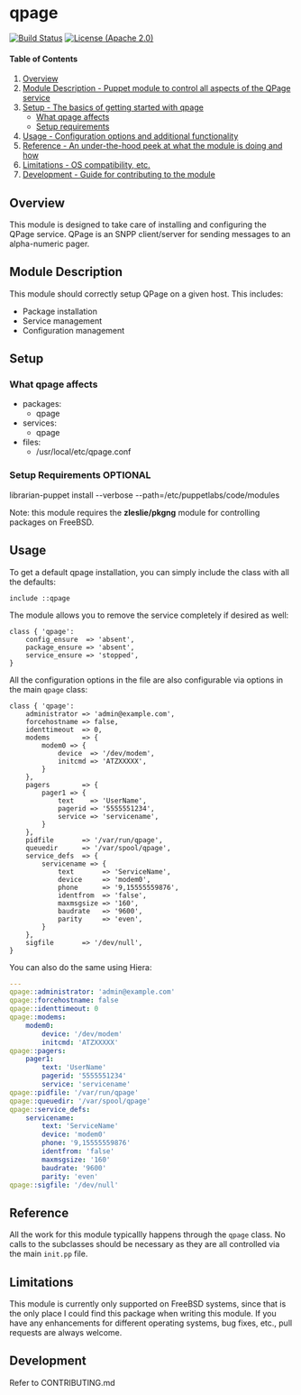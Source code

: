 # qpage
[![Build Status](https://travis-ci.org/broadinstitute/puppet-qpage.svg?branch=master)](https://travis-ci.org/broadinstitute/puppet-qpage)
[![License (Apache 2.0)](https://img.shields.io/badge/license-Apache-blue.svg)](https://opensource.org/licenses/Apache-2.0)
#### Table of Contents

1. [Overview](#overview)
2. [Module Description - Puppet module to control all aspects of the QPage service](#module-description)
3. [Setup - The basics of getting started with qpage](#setup)
    * [What qpage affects](#what-qpage-affects)
    * [Setup requirements](#setup-requirements)
4. [Usage - Configuration options and additional functionality](#usage)
5. [Reference - An under-the-hood peek at what the module is doing and how](#reference)
5. [Limitations - OS compatibility, etc.](#limitations)
6. [Development - Guide for contributing to the module](#development)

## Overview

This module is designed to take care of installing and configuring the QPage service. QPage is an SNPP client/server for sending messages to an alpha-numeric pager.

## Module Description

This module should correctly setup QPage on a given host.  This includes:

* Package installation
* Service management
* Configuration management

## Setup

### What qpage affects

* packages:
  * qpage
* services:
  * qpage
* files:
  * /usr/local/etc/qpage.conf

### Setup Requirements **OPTIONAL**

librarian-puppet install --verbose --path=/etc/puppetlabs/code/modules

Note: this module requires the **zleslie/pkgng** module for controlling packages on FreeBSD.

## Usage

To get a default qpage installation, you can simply include the class with all the defaults:

```puppet
include ::qpage
```

The module allows you to remove the service completely if desired as well:

```puppet
class { 'qpage':
    config_ensure  => 'absent',
    package_ensure => 'absent',
    service_ensure => 'stopped',
}
```

All the configuration options in the file are also configurable via options in the main `qpage` class:

```puppet
class { 'qpage':
    administrator => 'admin@example.com',
    forcehostname => false,
    identtimeout  => 0,
    modems        => {
        modem0 => {
            device  => '/dev/modem',
            initcmd => 'ATZXXXXX',
        }
    },
    pagers        => {
        pager1 => {
            text    => 'UserName',
            pagerid => '5555551234',
            service => 'servicename',
        }
    },
    pidfile       => '/var/run/qpage',
    queuedir      => '/var/spool/qpage',
    service_defs  => {
        servicename => {
            text       => 'ServiceName',
            device     => 'modem0',
            phone      => '9,15555559876',
            identfrom  => 'false',
            maxmsgsize => '160',
            baudrate   => '9600',
            parity     => 'even',
        }
    },
    sigfile       => '/dev/null',
}
```

You can also do the same using Hiera:

```yaml
---
qpage::administrator: 'admin@example.com'
qpage::forcehostname: false
qpage::identtimeout: 0
qpage::modems:
    modem0:
        device: '/dev/modem'
        initcmd: 'ATZXXXXX'
qpage::pagers:
    pager1:
        text: 'UserName'
        pagerid: '5555551234'
        service: 'servicename'
qpage::pidfile: '/var/run/qpage'
qpage::queuedir: '/var/spool/qpage'
qpage::service_defs:
    servicename:
        text: 'ServiceName'
        device: 'modem0'
        phone: '9,15555559876'
        identfrom: 'false'
        maxmsgsize: '160'
        baudrate: '9600'
        parity: 'even'
qpage::sigfile: '/dev/null'
```

## Reference

All the work for this module typicallly happens through the `qpage` class.  No calls to the subclasses should be necessary as they are all controlled via the main `init.pp` file.

## Limitations

This module is currently only supported on FreeBSD systems, since that is the only place I could find this package when writing this module.  If you have any enhancements for different operating systems, bug fixes, etc., pull requests are always welcome.

## Development

Refer to CONTRIBUTING.md
